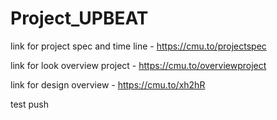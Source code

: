 # Project_UPBEAT

link for project spec and time line - https://cmu.to/projectspec

link for look overview project - https://cmu.to/overviewproject

link for design overview - https://cmu.to/xh2hR

test push
